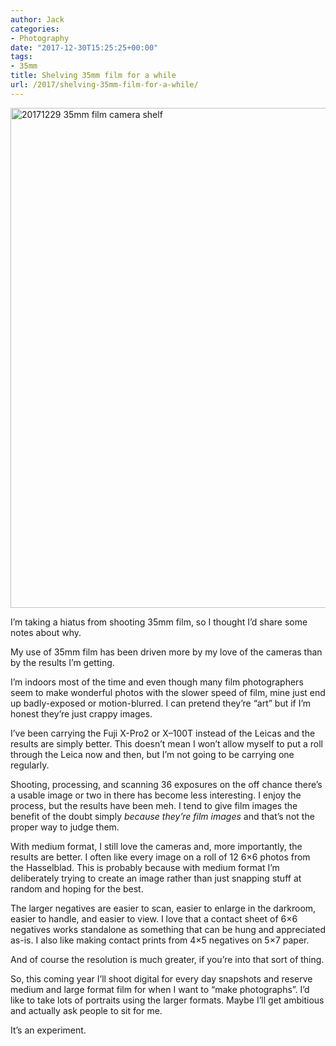 ```yaml
---
author: Jack
categories:
- Photography
date: "2017-12-30T15:25:25+00:00"
tags:
- 35mm
title: Shelving 35mm film for a while
url: /2017/shelving-35mm-film-for-a-while/
---
```

<img src="/img/2017/12/20171229_35mm-film-camera-shelf.jpg" alt="20171229 35mm film camera shelf" title="20171229_35mm film camera shelf.jpg" border="0" width="1200" height="800" />

I&#8217;m taking a hiatus from shooting 35mm film, so I thought I&#8217;d share some notes about why.

My use of 35mm film has been driven more by my love of the cameras than by the results I&#8217;m getting.

I&#8217;m indoors most of the time and even though many film photographers seem to make wonderful photos with the slower speed of film, mine just end up badly-exposed or motion-blurred. I can pretend they&#8217;re &#8220;art&#8221; but if I&#8217;m honest they&#8217;re just crappy images.

I&#8217;ve been carrying the Fuji X-Pro2 or X&#8211;100T instead of the Leicas and the results are simply better. This doesn&#8217;t mean I won&#8217;t allow myself to put a roll through the Leica now and then, but I&#8217;m not going to be carrying one regularly.

Shooting, processing, and scanning 36 exposures on the off chance there&#8217;s a usable image or two in there has become less interesting. I enjoy the process, but the results have been meh. I tend to give film images the benefit of the doubt simply _because they&#8217;re film images_ and that&#8217;s not the proper way to judge them.

With medium format, I still love the cameras and, more importantly, the results are better. I often like every image on a roll of 12 6&#215;6 photos from the Hasselblad. This is probably because with medium format I&#8217;m deliberately trying to create an image rather than just snapping stuff at random and hoping for the best.

The larger negatives are easier to scan, easier to enlarge in the darkroom, easier to handle, and easier to view. I love that a contact sheet of 6&#215;6 negatives works standalone as something that can be hung and appreciated as-is. I also like making contact prints from 4&#215;5 negatives on 5&#215;7 paper.

And of course the resolution is much greater, if you&#8217;re into that sort of thing.

So, this coming year I&#8217;ll shoot digital for every day snapshots and reserve medium and large format film for when I want to &#8220;make photographs&#8221;. I&#8217;d like to take lots of portraits using the larger formats. Maybe I&#8217;ll get ambitious and actually ask people to sit for me.

It&#8217;s an experiment.